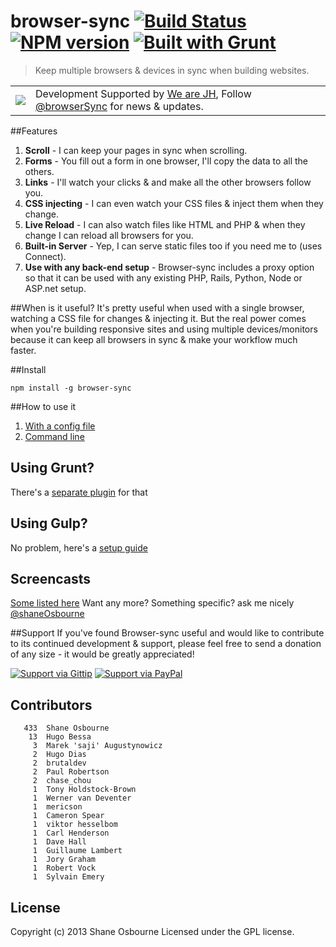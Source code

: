 # browser-sync [![Build Status](https://travis-ci.org/shakyShane/browser-sync.png?branch=master)](https://travis-ci.org/shakyShane/browser-sync) [![NPM version](https://badge.fury.io/js/browser-sync.png)](http://badge.fury.io/js/browser-sync) [![Built with Grunt](https://cdn.gruntjs.com/builtwith.png)](http://gruntjs.com/)

> Keep multiple browsers & devices in sync when building websites.

<table>
    <tr>
        <td><a href="http://www.wearejh.com"><img src="http://cl.ly/image/3Y3O0M2z310j/jh-100-red.png" /></a></td>
        <td>
            Development Supported by <a href="http://www.wearejh.com">We are JH</a>, Follow <a href="http://www.twitter.com/browsersync">@browserSync</a> for news & updates.
        </td>
    </tr>
</table>



##Features
1. **Scroll** - I can keep your pages in sync when scrolling.
2. **Forms** - You fill out a form in one browser, I'll copy the data to all the others.
3. **Links** - I'll watch your clicks & and make all the other browsers follow you.
4. **CSS injecting** - I can even watch your CSS files & inject them when they change.
5. **Live Reload** - I can also watch files like HTML and PHP & when they change I can reload all browsers for you.
6. **Built-in Server** - Yep, I can serve static files too if you need me to (uses Connect).
7. **Use with any back-end setup** - Browser-sync includes a proxy option so that it can be used with any existing PHP, Rails, Python, Node or ASP.net setup.

##When is it useful?
It's pretty useful when used with a single browser, watching a CSS file for changes & injecting it. But the real power comes when you're building responsive sites and using multiple devices/monitors because it can keep all browsers in sync & make your workflow much faster.

##Install
```
npm install -g browser-sync
```
##How to use it

1. [With a config file](https://github.com/shakyShane/browser-sync/wiki/Working-with-a-Config-File)
2. [Command line](https://github.com/shakyShane/browser-sync/wiki/Command-line-only)

## Using Grunt?
There's a [separate plugin](https://github.com/shakyShane/grunt-browser-sync) for that

## Using Gulp?
No problem, here's a [setup guide](https://github.com/shakyShane/gulp-browser-sync)

## Screencasts
[Some listed here](https://github.com/shakyShane/browser-sync/wiki/Screencasts)
Want any more? Something specific? ask me nicely [@shaneOsbourne](http://www.twitter.com/shaneOsbourne)

##Support
If you've found Browser-sync useful and would like to contribute to its continued development & support, please feel free to send a donation of any size - it would be greatly appreciated!

[![Support via Gittip](https://rawgithub.com/chris---/Donation-Badges/master/gittip.jpeg)](https://www.gittip.com/shakyshane)
[![Support via PayPal](https://rawgithub.com/chris---/Donation-Badges/master/paypal.jpeg)](https://www.paypal.com/cgi-bin/webscr?cmd=_donations&business=shakyshane%40gmail%2ecom&lc=US&item_name=browser%2dsync)

## Contributors

```
   433	Shane Osbourne
    13	Hugo Bessa
     3	Marek 'saji' Augustynowicz
     2	Hugo Dias
     2	brutaldev
     2	Paul Robertson
     2	chase_chou
     1	Tony Holdstock-Brown
     1	Werner van Deventer
     1	mericson
     1	Cameron Spear
     1	viktor hesselbom
     1	Carl Henderson
     1	Dave Hall
     1	Guillaume Lambert
     1	Jory Graham
     1	Robert Vock
     1	Sylvain Emery
```

## License
Copyright (c) 2013 Shane Osbourne
Licensed under the GPL license.

